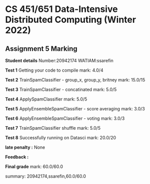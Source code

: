 # CS 451/651 Data-Intensive Distributed Computing (Winter 2022)
## Assignment 5 Marking

**Student details**
Number:20942174
WATIAM:ssarefin

**Test 1** Getting your code to compile mark: 4.0/4

**Test 2** TrainSpamClassifier - group_x, group_y, britney mark: 15.0/15

**Test 3** TrainSpamClassifier - concatinated mark: 5.0/5

**Test 4** ApplySpamClassifier mark: 5.0/5

**Test 5** ApplyEnsembleSpamClassifier - score averaging mark: 3.0/3

**Test 6** ApplyEnsembleSpamClassifier - voting mark: 3.0/3

**Test 7** TrainSpamClassifier shuffle mark: 5.0/5

**Test 8** Successfully running on Datasci mark: 20.0/20

**late penalty :** None

**Feedback :** 

**Final grade**
mark: 60.0/60.0

summary: 20942174,ssarefin,60.0/60.0